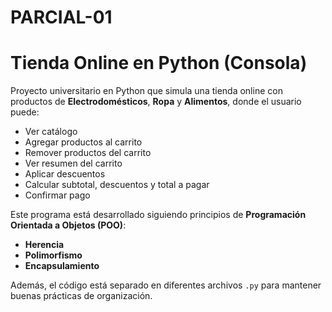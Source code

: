 # PARCIAL-01
# Tienda Online en Python (Consola)

Proyecto universitario en Python que simula una tienda online con productos de **Electrodomésticos**, **Ropa** y **Alimentos**, donde el usuario puede:

- Ver catálogo
- Agregar productos al carrito
- Remover productos del carrito
- Ver resumen del carrito
- Aplicar descuentos
- Calcular subtotal, descuentos y total a pagar
- Confirmar pago

Este programa está desarrollado siguiendo principios de **Programación Orientada a Objetos (POO)**:
- **Herencia**
- **Polimorfismo**
- **Encapsulamiento**

Además, el código está separado en diferentes archivos `.py` para mantener buenas prácticas de organización.
